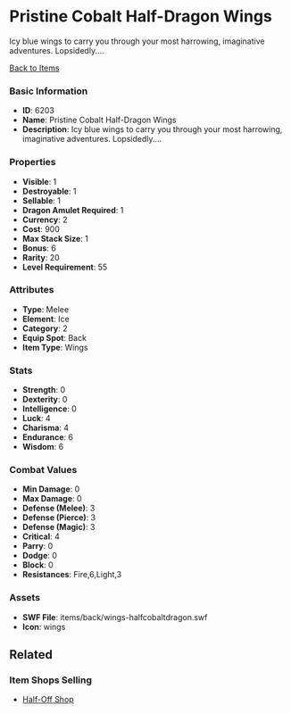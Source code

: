 # Pristine Cobalt Half-Dragon Wings

Icy blue wings to carry you through your most harrowing, imaginative adventures. Lopsidedly....

[Back to Items](../items.md)

### Basic Information

- **ID**: 6203
- **Name**: Pristine Cobalt Half-Dragon Wings
- **Description**: Icy blue wings to carry you through your most harrowing, imaginative adventures. Lopsidedly....

### Properties

- **Visible**: 1
- **Destroyable**: 1
- **Sellable**: 1
- **Dragon Amulet Required**: 1
- **Currency**: 2
- **Cost**: 900
- **Max Stack Size**: 1
- **Bonus**: 6
- **Rarity**: 20
- **Level Requirement**: 55

### Attributes

- **Type**: Melee
- **Element**: Ice
- **Category**: 2
- **Equip Spot**: Back
- **Item Type**: Wings

### Stats

- **Strength**: 0
- **Dexterity**: 0
- **Intelligence**: 0
- **Luck**: 4
- **Charisma**: 4
- **Endurance**: 6
- **Wisdom**: 6

### Combat Values

- **Min Damage**: 0
- **Max Damage**: 0
- **Defense (Melee)**: 3
- **Defense (Pierce)**: 3
- **Defense (Magic)**: 3
- **Critical**: 4
- **Parry**: 0
- **Dodge**: 0
- **Block**: 0
- **Resistances**: Fire,6,Light,3

### Assets

- **SWF File**: items/back/wings-halfcobaltdragon.swf
- **Icon**: wings

## Related

### Item Shops Selling

- [Half-Off Shop](../item-shops/240-half-off-shop.md)

